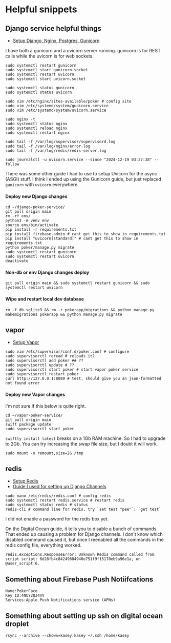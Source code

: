 # Helpful snippets

## Django service helpful things
- [Setup Django, Nginx, Postgres, Gunicorn](https://www.digitalocean.com/community/tutorials/how-to-set-up-django-with-postgres-nginx-and-gunicorn-on-ubuntu)

I have both a gunicorn and a uvicorn server running. gunicorn is for REST calls while the uvicorn is for web sockets.
```
sudo systemctl restart gunicorn
sudo systemctl start gunicorn.socket
sudo systemctl restart uvicorn
sudo systemctl start uvicorn.socket

sudo systemctl status gunicorn
sudo systemctl status uvicorn

sudo vim /etc/nginx/sites-available/poker # config site
sudo vim /etc/systemd/system/gunicorn.service
sudo vim /etc/systemd/system/uvicorn.service

sudo nginx -t
sudo systemctl status nginx
sudo systemctl reload nginx
sudo systemctl restart nginx

sudo tail -f /var/log/supervisor/supervisord.log
sudo tail -f /var/log/nginx/error.log
sudo tail -f /var/log/redis/redis-server.log

sudo journalctl -u uvicorn.service --since "2024-12-19 03:27:38" --follow
```

There was some other guide I had to use to setup Uvicorn for the async (ASGI) stuff. I think I ended up using the Gunicorn guide, but just replaced `gunicorn` with `uvicorn` everywhere.

#### Deploy new Django changes
```
cd ~/django-poker-service/
git pull origin main
rm -rf env/
python3 -m venv env
source env/bin/activate
pip install -r requirements.txt
pip install firebase-admin # cant get this to show in requirements.txt
pip install "uvicorn[standard]" # cant get this to show in requirements.txt
python poker/manage.py migrate
sudo systemctl restart gunicorn
sudo systemctl restart uvicorn
deactivate
```

#### Non-db or env Django changes deploy
```
git pull origin main && sudo systemctl restart gunicorn && sudo systemctl restart uvicorn
```

#### Wipe and restart local dev database
```
rm -f db.sqlite3 && rm -r pokerapp/migrations && python manage.py makemigrations pokerapp && python manage.py migrate
```

## vapor
- [Setup Vapor](https://docs.vapor.codes/deploy/digital-ocean/)
```
sudo vim /etc/supervisor/conf.d/poker.conf # configure
sudo supervisorctl reread # reloads it?
sudo supervisorctl add poker ## ??
sudo supervisorctl update # ?? 
sudo supervisorctl start poker # start vapor poker service
sudo supervisorctl restart poker
curl http://127.0.0.1:8080 # test, should give you an json-formatted not found error
```

#### Deploy new Vapor changes
I'm not sure if this below is quite right.
```
cd ~/vapor-poker-service/
git pull origin main
swift package update
sudo supervisorctl start poker
```

`swiftly install latest` breaks on a 1Gb RAM machine. So I had to upgrade to 2Gb. You can try increasing the swap file size, but I doubt it will work. 
```
sudo mount -o remount,size=2G /tmp
```

## redis
- [Setup Redis](https://www.digitalocean.com/community/tutorials/how-to-install-and-secure-redis-on-ubuntu-22-04)
- [Guide I used for setting up Django Channels](https://channels.readthedocs.io/en/latest/tutorial/part_2.html)

```
sudo nano /etc/redis/redis.conf # config redis
sudo systemctl restart redis.service # restart redis
sudo systemctl status redis # status
redis-cli # command line for redis, try `set test "pee"`; `get test`
```

I did not enable a password for the redis box yet.

On the Digital Ocean guide, it tells you to disable a bunch of commands. That ended up causing a problem for Django channels. I don't know which disabled command caused it, but once I reenabled all the commands in the redis config file, everything worked.

```
redis.exceptions.ResponseError: Unknown Redis command called from script script: 8d28fb4c84249684940e751f9f15170eb9a96e1a, on @user_script:6.
```

## Something about Firebase Push Notiifcations
```
Name:PokerFace
Key ID:4NUY2QJ4VV
Services:Apple Push Notifications service (APNs)
```

## Something about setting up ssh on digital ocean droplet
```
rsync --archive --chown=kasey:kasey ~/.ssh /home/kasey
```